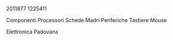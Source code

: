 2011877
1225411

Componenti
	Processori
	Schede Madri
Periferiche
	Tastiere
	Mouse

Elettronica Padovana
